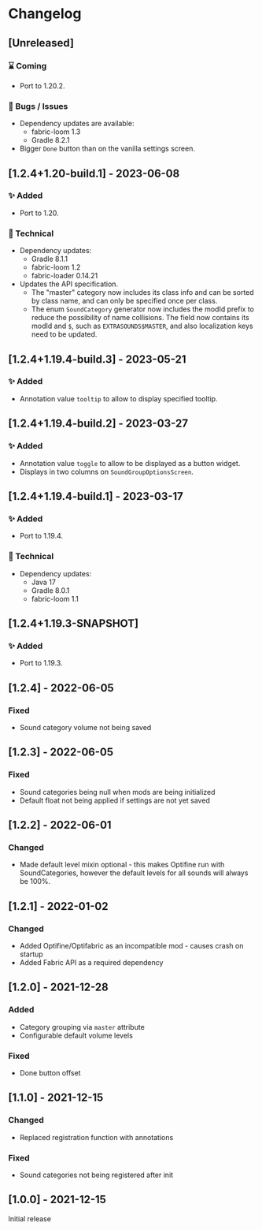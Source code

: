 # Changelog

## [Unreleased]
### ⌛ Coming

<!-- * <small>_Exciting new features may be coming here._</small> -->
* Port to 1.20.2.

### 💭 Bugs / Issues

<!--* <small>_Caught bugs and known issues will be written._</small>-->
* Dependency updates are available:
  - fabric-loom 1.3
  - Gradle 8.2.1
* Bigger `Done` button than on the vanilla settings screen.

## [1.2.4+1.20-build.1] - 2023-06-08
### ✨ Added

* Port to 1.20.

### 👷 Technical

* Dependency updates:
  - Gradle 8.1.1
  - fabric-loom 1.2
  - fabric-loader 0.14.21
* Updates the API specification.
  - The "master" category now includes its class info and can be sorted by class name,
    and can only be specified once per class.
  - The enum `SoundCategory` generator now includes the modId prefix to reduce the
    possibility of name collisions. The field now contains its modId and `$`, such as
    `EXTRASOUNDS$MASTER`, and also localization keys need to be updated.

## [1.2.4+1.19.4-build.3] - 2023-05-21
### ✨ Added

* Annotation value `tooltip` to allow to display specified tooltip.

## [1.2.4+1.19.4-build.2] - 2023-03-27
### ✨ Added

* Annotation value `toggle` to allow to be displayed as a button widget.
* Displays in two columns on `SoundGroupOptionsScreen`.

## [1.2.4+1.19.4-build.1] - 2023-03-17
### ✨ Added

* Port to 1.19.4.

### 👷 Technical

* Dependency updates:
  - Java 17
  - Gradle 8.0.1
  - fabric-loom 1.1

## [1.2.4+1.19.3-SNAPSHOT]
### ✨ Added

* Port to 1.19.3.

## [1.2.4] - 2022-06-05

### Fixed

- Sound category volume not being saved

## [1.2.3] - 2022-06-05

### Fixed

- Sound categories being null when mods are being initialized
- Default float not being applied if settings are not yet saved

## [1.2.2] - 2022-06-01

### Changed

- Made default level mixin optional - this makes Optifine run with SoundCategories, however the default levels for all
  sounds will always be 100%.

## [1.2.1] - 2022-01-02

### Changed

- Added Optifine/Optifabric as an incompatible mod - causes crash on startup
- Added Fabric API as a required dependency

## [1.2.0] - 2021-12-28

### Added

- Category grouping via `master` attribute
- Configurable default volume levels

### Fixed

- Done button offset

## [1.1.0] - 2021-12-15

### Changed

- Replaced registration function with annotations

### Fixed

- Sound categories not being registered after init

## [1.0.0] - 2021-12-15

Initial release